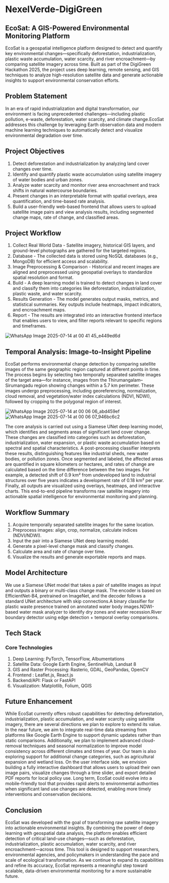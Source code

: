 # NexelVerde-DigiGreen

## EcoSat: A GIS-Powered Environmental Monitoring Platform

EcoSat is a geospatial intelligence platform designed to detect and quantify key environmental changes—specifically deforestation, industrialization, plastic waste accumulation, water scarcity, and river encroachment—by comparing satellite imagery across time. Built as part of the DigiGreen Hackathon 2025, the project uses deep learning, remote sensing, and GIS techniques to analyze high-resolution satellite data and generate actionable insights to support environmental conservation efforts.

## Problem Statement 

In an era of rapid industrialization and digital transformation, our environment is facing unprecedented challenges—including plastic pollution, e-waste, deforestation, water scarcity, and climate change.EcoSat addresses this challenge by leveraging Earth observation data and modern machine learning techniques to automatically detect and visualize environmental degradation over time.

## Project Objectives

1. Detect deforestation and industrialization by analyzing land cover changes over time.
2. Identify and quantify plastic waste accumulation using satellite imagery of water bodies and urban zones.
3. Analyze water scarcity and monitor river area encroachment and track shifts in natural watercourse boundaries.
4. Present changes in an interpretable format with spatial overlays, area quantification, and time-based rate analysis.
5. Build a user-friendly web-based frontend that allows users to upload satellite image pairs and view analysis results, including segmented change maps, rate of change, and classified areas.

## Project Workflow

1. Collect Real World Data - Satellite imagery, historical GIS layers, and ground-level photographs are gathered for the targeted regions.
2. Database - The collected data is stored using NoSQL databases (e.g., MongoDB) for efficient access and scalability.
3. Image Preprocessing & Comparison - Historical and recent images are aligned and preprocessed using geospatial overlays to standardize spatial resolution and format.
4. Build - A deep learning model is trained to detect changes in land cover and classify them into categories like deforestation, industrialization, plastic waste, and water scarcity.
5. Results Generation - The model generates output masks, metrics, and statistical summaries. Key outputs include heatmaps, impact indicators, and encroachment maps.
6. Report - The results are integrated into an interactive frontend interface that enables users to view, and filter reports relevant to specific regions and timeframes.

![WhatsApp Image 2025-07-14 at 00 41 45_e449ed6d](https://github.com/user-attachments/assets/98aff9f8-7137-401c-9e3d-5aaf82824162)

## Temporal Analysis: Image-to-Insight Pipeline

EcoSat performs environmental change detection by comparing satellite images of the same geographic region captured at different points in time. The process begins by selecting two temporally separated satellite images of the target area—for instance, images from the Thirumangalam–Sirumangadu region showing changes within a 5.7 km perimeter. These images undergo preprocessing, including georeferencing, normalization, cloud removal, and vegetation/water index calculations (NDVI, NDWI), followed by cropping to the polygonal region of interest.

![WhatsApp Image 2025-07-14 at 00 06 06_abd459ef](https://github.com/user-attachments/assets/db9e42bf-5a69-4ecf-8ba8-62c4abbb98a0)
![WhatsApp Image 2025-07-14 at 00 06 07_946bc6c2](https://github.com/user-attachments/assets/d79fa0ed-6dce-472d-8cf1-c01cc8343229)

The core analysis is carried out using a Siamese UNet deep learning model, which identifies and segments areas of significant land cover change. These changes are classified into categories such as deforestation, industrialization, water expansion, or plastic waste accumulation based on spectral and spatial characteristics. A post-processing classifier interprets these results, distinguishing features like industrial sheds, new water bodies, or pollution zones. Once segmented and labeled, the affected areas are quantified in square kilometers or hectares, and rates of change are calculated based on the time difference between the two images. For example, a detected shift of 0.9 km² from undeveloped land to industrial structures over five years indicates a development rate of 0.18 km² per year. Finally, all outputs are visualized using overlays, heatmaps, and interactive charts. This end-to-end pipeline transforms raw satellite imagery into actionable spatial intelligence for environmental monitoring and planning.

## Workflow Summary

1.  Acquire temporally separated satellite images for the same location.
2.  Preprocess images: align, crop, normalize, calculate indices (NDVI/NDWI).
3.  Input the pair into a Siamese UNet deep learning model.
4.  Generate a pixel-level change mask and classify changes.
5.  Calculate area and rate of change over time.
6.  Visualize the results and generate exportable reports and maps.

## Model Architecture

We use a Siamese UNet model that takes a pair of satellite images as input and outputs a binary or multi-class change mask. The encoder is based on EfficientNet-B4, pretrained on ImageNet, and the decoder follows a standard UNet architecture with skip connections.A binary classifier for plastic waste presence trained on annotated water body images.NDWI-based water mask analyzer to identify dry zones and water recession.River boundary detector using edge detection + temporal overlay comparisons.

## Tech Stack

### Core Technologies

1. Deep Learning: PyTorch, TensorFlow, Albumentations
2. Satellite Data: Google Earth Engine, SentinelHub, Landsat 8
3. GIS and Raster Processing: Rasterio, GDAL, GeoPandas, OpenCV
4. Frontend : Leaflet.js, React.js
5. Backend/API: Flask or FastAPI
6. Visualization: Matplotlib, Folium, QGIS

## Future Enhancement

While EcoSat currently offers robust capabilities for detecting deforestation, industrialization, plastic accumulation, and water scarcity using satellite imagery, there are several directions we plan to explore to extend its value. In the near future, we aim to integrate real-time data streaming from platforms like Google Earth Engine to support dynamic updates rather than static comparisons. Additionally, we plan to implement advanced cloud-removal techniques and seasonal normalization to improve model consistency across different climates and times of year. Our team is also exploring support for additional change categories, such as agricultural expansion and wetland loss. On the user interface side, we envision building a fully interactive dashboard that allows users to upload their own image pairs, visualize changes through a time slider, and export detailed PDF reports for local policy use. Long term, EcoSat could evolve into a mobile-friendly tool that provides rapid alerts to environmental authorities when significant land use changes are detected, enabling more timely interventions and conservation decisions.
 
## Conclusion

EcoSat was developed with the goal of transforming raw satellite imagery into actionable environmental insights. By combining the power of deep learning with geospatial data analysis, the platform enables efficient detection of critical land-use changes—such as deforestation, industrialization, plastic accumulation, water scarcity, and river encroachment—across time. This tool is designed to support researchers, environmental agencies, and policymakers in understanding the pace and scale of ecological transformation. As we continue to expand its capabilities and refine its accuracy, EcoSat represents a meaningful step toward scalable, data-driven environmental monitoring for a more sustainable future.

